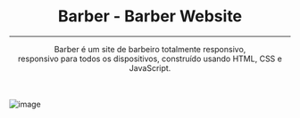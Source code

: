 <div style="text-align: center;">
  

<h1>Barber - Barber Website </h1>
<hr>
Barber é um site de barbeiro totalmente responsivo, <br> responsivo para todos os dispositivos, construído usando HTML, CSS e JavaScript. <br>


</div>
<br>
<br>



![image](https://github.com/felipexavier26/barber/assets/103685054/4b658dcb-ec49-4b91-b5f3-8959a8a955e0)
